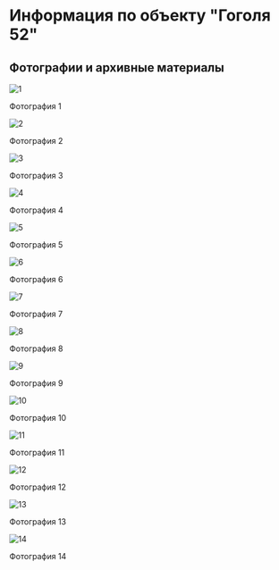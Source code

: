 # Информация по объекту "Гоголя 52"

## Фотографии и архивные материалы

![1](/BuidingsInfo/175c17f5-16de-4c95-860d-21270760d2f7/2Вида_Compressed.jpg)

Фотография 1

![2](/BuidingsInfo/175c17f5-16de-4c95-860d-21270760d2f7/Аксрнометрия_Compressed.jpg)

Фотография 2

![3](/BuidingsInfo/175c17f5-16de-4c95-860d-21270760d2f7/Восточныйфасад_Compressed.jpg)

Фотография 3

![4](/BuidingsInfo/175c17f5-16de-4c95-860d-21270760d2f7/генплан_Compressed.jpg)

Фотография 4

![5](/BuidingsInfo/175c17f5-16de-4c95-860d-21270760d2f7/Западныйфасад_Compressed.jpg)

Фотография 5

![6](/BuidingsInfo/175c17f5-16de-4c95-860d-21270760d2f7/План2этажа_Compressed.jpg)

Фотография 6

![7](/BuidingsInfo/175c17f5-16de-4c95-860d-21270760d2f7/ПланАгафонова_Compressed.jpg)

Фотография 7

![8](/BuidingsInfo/175c17f5-16de-4c95-860d-21270760d2f7/Разрез1-1_Compressed.jpg)

Фотография 8

![9](/BuidingsInfo/175c17f5-16de-4c95-860d-21270760d2f7/Разрез2-2_Compressed.jpg)

Фотография 9

![10](/BuidingsInfo/175c17f5-16de-4c95-860d-21270760d2f7/Разрез3-3_Compressed.jpg)

Фотография 10

![11](/BuidingsInfo/175c17f5-16de-4c95-860d-21270760d2f7/Северныйфасад_Compressed.jpg)

Фотография 11

![12](/BuidingsInfo/175c17f5-16de-4c95-860d-21270760d2f7/Фрагмент1_Compressed.jpg)

Фотография 12

![13](/BuidingsInfo/175c17f5-16de-4c95-860d-21270760d2f7/Фрагмент2_Compressed.jpg)

Фотография 13

![14](/BuidingsInfo/175c17f5-16de-4c95-860d-21270760d2f7/Южныйфасад_Compressed.jpg)

Фотография 14

